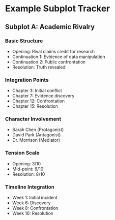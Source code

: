 # Example Subplot Tracker

## Subplot A: Academic Rivalry

### Basic Structure
- Opening: Rival claims credit for research
- Continuation 1: Evidence of data manipulation
- Continuation 2: Public confrontation
- Resolution: Truth revealed

### Integration Points
- Chapter 3: Initial conflict
- Chapter 7: Evidence discovery
- Chapter 12: Confrontation
- Chapter 15: Resolution

### Character Involvement
- Sarah Chen (Protagonist)
- David Park (Antagonist)
- Dr. Morrison (Mediator)

### Tension Scale
- Opening: 3/10
- Mid-point: 6/10
- Resolution: 8/10

### Timeline Integration
- Week 1: Initial incident
- Week 6: Discovery
- Week 8: Confrontation
- Week 10: Resolution